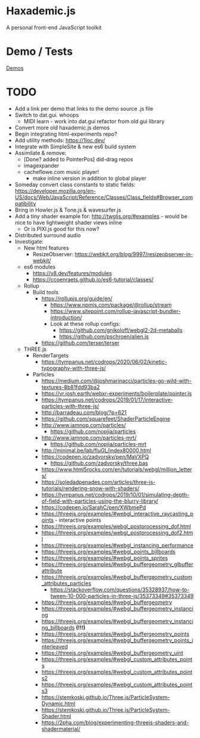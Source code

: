 # Haxademic.js

A personal front-end JavaScript toolkit

# Demo / Tests

[Demos](https://cacheflowe.github.io/haxademic.js/)

# TODO

* Add a link per demo that links to the demo source .js file
* Switch to dat.gui. whoops
  * MIDI learn - work into dat.gui refactor from old gui library
* Convert more old haxademic.js demos
* Begin integrating html-experiments repo?
* Add utility methods: https://1loc.dev/
* Integrate with SimpleSite & new es6 build system
* Assimilate & remove:
  * [Done? added to PointerPos] did-drag repos
  * imagexpander
  * cacheflowe.com music player!
    * make inline version in addition to global player
* Someday convert class constants to static fields: https://developer.mozilla.org/en-US/docs/Web/JavaScript/Reference/Classes/Class_fields#Browser_compatibility
* Bring in Howler.js & Tone.js & wavesurfer.js
* Add a tiny shader example for: http://twgljs.org/#examples - would be nice to have lightweight shader views inline
  * Or is PIXI.js good for this now?
* Distributed surround audio
* Investigate:
  * New html features
    * ResizeObserver: https://webkit.org/blog/9997/resizeobserver-in-webkit/
  * es6 modules
    * https://v8.dev/features/modules
    * https://ccoenraets.github.io/es6-tutorial/classes/
  * Rollup
    * Build tools
      * https://rollupjs.org/guide/en/
        * https://www.npmjs.com/package/@rollup/stream
        * https://www.sitepoint.com/rollup-javascript-bundler-introduction/
        * Look at these rollup configs: 
          * https://github.com/gnikoloff/webgl2-2d-metaballs
          * https://github.com/pschroen/alien.js
      * https://github.com/terser/terser
  * THREE.js
    * RenderTargets
      * https://tympanus.net/codrops/2020/06/02/kinetic-typography-with-three-js/
    * Particles
      * https://medium.com/@joshmarinacci/particles-go-wild-with-textures-8b81fdd93ba2
      * https://vr.josh.earth/webxr-experiments/boilerplate/pointer.js
      * https://tympanus.net/codrops/2019/01/17/interactive-particles-with-three-js/
      * http://barradeau.com/blog/?p=621
      * https://github.com/squarefeet/ShaderParticleEngine
      * http://www.iamnop.com/particles/
        * https://github.com/nopjia/particles
      * http://www.iamnop.com/particles-mrt/
        * https://github.com/nopjia/particles-mrt
      * http://minimal.be/lab/fluGL/index80000.html
      * https://codepen.io/zadvorsky/pen/MaVXPQ
        * https://github.com/zadvorsky/three.bas
      * https://www.html5rocks.com/en/tutorials/webgl/million_letters/
      * https://soledadpenades.com/articles/three-js-tutorials/rendering-snow-with-shaders/
      * https://tympanus.net/codrops/2019/10/01/simulating-depth-of-field-with-particles-using-the-blurry-library/
      * https://codepen.io/SarahC/pen/XWbmePd
      * https://threejs.org/examples/#webgl_interactive_raycasting_points - interactive points
      * https://threejs.org/examples/webgl_postprocessing_dof.html
      * https://threejs.org/examples/webgl_postprocessing_dof2.html
      * https://threejs.org/examples/#webgl_instancing_performance
      * https://threejs.org/examples/#webgl_points_billboards
      * https://threejs.org/examples/#webgl_points_sprites
      * https://threejs.org/examples/#webgl_buffergeometry_glbufferattribute
      * https://threejs.org/examples/#webgl_buffergeometry_custom_attributes_particles
        * https://stackoverflow.com/questions/35328937/how-to-tween-10-000-particles-in-three-js/35373349#35373349
      * https://threejs.org/examples/#webgl_buffergeometry
      * https://threejs.org/examples/#webgl_buffergeometry_instancing
      * https://threejs.org/examples/#webgl_buffergeometry_instancing_billboards **(!!!)**
      * https://threejs.org/examples/#webgl_buffergeometry_points
      * https://threejs.org/examples/#webgl_buffergeometry_points_interleaved
      * https://threejs.org/examples/#webgl_buffergeometry_uint
      * https://threejs.org/examples/#webgl_custom_attributes_points
      * https://threejs.org/examples/#webgl_custom_attributes_points2
      * https://threejs.org/examples/#webgl_custom_attributes_points3
      * https://stemkoski.github.io/Three.js/ParticleSystem-Dynamic.html
      * https://stemkoski.github.io/Three.js/ParticleSystem-Shader.html
      * https://2pha.com/blog/experimenting-threejs-shaders-and-shadermaterial/


